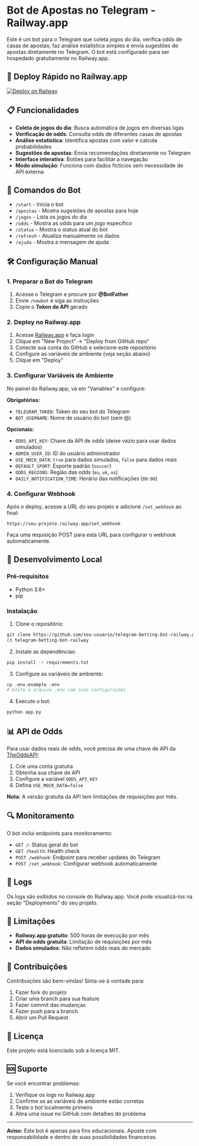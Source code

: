 # Bot de Apostas no Telegram - Railway.app

Este é um bot para o Telegram que coleta jogos do dia, verifica odds de casas de apostas, faz análise estatística simples e envia sugestões de apostas diretamente no Telegram. O bot está configurado para ser hospedado gratuitamente no Railway.app.

## 🚀 Deploy Rápido no Railway.app

[![Deploy on Railway](https://railway.app/button.svg)](https://railway.app/template/your-template-id)

## 📋 Funcionalidades

- **Coleta de jogos do dia**: Busca automática de jogos em diversas ligas
- **Verificação de odds**: Consulta odds de diferentes casas de apostas
- **Análise estatística**: Identifica apostas com valor e calcula probabilidades
- **Sugestões de apostas**: Envia recomendações diretamente no Telegram
- **Interface interativa**: Botões para facilitar a navegação
- **Modo simulação**: Funciona com dados fictícios sem necessidade de API externa

## 🤖 Comandos do Bot

- `/start` - Inicia o bot
- `/apostas` - Mostra sugestões de apostas para hoje
- `/jogos` - Lista os jogos do dia
- `/odds` - Mostra as odds para um jogo específico
- `/status` - Mostra o status atual do bot
- `/refresh` - Atualiza manualmente os dados
- `/ajuda` - Mostra a mensagem de ajuda

## 🛠️ Configuração Manual

### 1. Preparar o Bot do Telegram

1. Acesse o Telegram e procure por **@BotFather**
2. Envie `/newbot` e siga as instruções
3. Copie o **Token de API** gerado

### 2. Deploy no Railway.app

1. Acesse [Railway.app](https://railway.app) e faça login
2. Clique em "New Project" → "Deploy from GitHub repo"
3. Conecte sua conta do GitHub e selecione este repositório
4. Configure as variáveis de ambiente (veja seção abaixo)
5. Clique em "Deploy"

### 3. Configurar Variáveis de Ambiente

No painel do Railway.app, vá em "Variables" e configure:

**Obrigatórias:**
- `TELEGRAM_TOKEN`: Token do seu bot do Telegram
- `BOT_USERNAME`: Nome de usuário do bot (sem @)

**Opcionais:**
- `ODDS_API_KEY`: Chave da API de odds (deixe vazio para usar dados simulados)
- `ADMIN_USER_ID`: ID do usuário administrador
- `USE_MOCK_DATA`: `true` para dados simulados, `false` para dados reais
- `DEFAULT_SPORT`: Esporte padrão (`soccer`)
- `ODDS_REGIONS`: Região das odds (`eu`, `uk`, `us`)
- `DAILY_NOTIFICATION_TIME`: Horário das notificações (`09:00`)

### 4. Configurar Webhook

Após o deploy, acesse a URL do seu projeto e adicione `/set_webhook` ao final:
```
https://seu-projeto.railway.app/set_webhook
```

Faça uma requisição POST para esta URL para configurar o webhook automaticamente.

## 🔧 Desenvolvimento Local

### Pré-requisitos

- Python 3.8+
- pip

### Instalação

1. Clone o repositório:
```bash
git clone https://github.com/seu-usuario/telegram-betting-bot-railway.git
cd telegram-betting-bot-railway
```

2. Instale as dependências:
```bash
pip install -r requirements.txt
```

3. Configure as variáveis de ambiente:
```bash
cp .env.example .env
# Edite o arquivo .env com suas configurações
```

4. Execute o bot:
```bash
python app.py
```

## 📊 API de Odds

Para usar dados reais de odds, você precisa de uma chave de API da [TheOddsAPI](https://theoddsapi.com/):

1. Crie uma conta gratuita
2. Obtenha sua chave de API
3. Configure a variável `ODDS_API_KEY`
4. Defina `USE_MOCK_DATA=false`

**Nota:** A versão gratuita da API tem limitações de requisições por mês.

## 🔍 Monitoramento

O bot inclui endpoints para monitoramento:

- `GET /`: Status geral do bot
- `GET /health`: Health check
- `POST /webhook`: Endpoint para receber updates do Telegram
- `POST /set_webhook`: Configurar webhook automaticamente

## 📝 Logs

Os logs são exibidos no console do Railway.app. Você pode visualizá-los na seção "Deployments" do seu projeto.

## 🚨 Limitações

- **Railway.app gratuito**: 500 horas de execução por mês
- **API de odds gratuita**: Limitação de requisições por mês
- **Dados simulados**: Não refletem odds reais do mercado

## 🤝 Contribuições

Contribuições são bem-vindas! Sinta-se à vontade para:

1. Fazer fork do projeto
2. Criar uma branch para sua feature
3. Fazer commit das mudanças
4. Fazer push para a branch
5. Abrir um Pull Request

## 📄 Licença

Este projeto está licenciado sob a licença MIT.

## 🆘 Suporte

Se você encontrar problemas:

1. Verifique os logs no Railway.app
2. Confirme se as variáveis de ambiente estão corretas
3. Teste o bot localmente primeiro
4. Abra uma issue no GitHub com detalhes do problema

---

**Aviso:** Este bot é apenas para fins educacionais. Aposte com responsabilidade e dentro de suas possibilidades financeiras.

